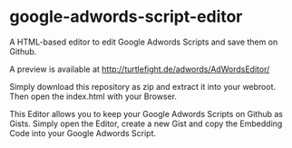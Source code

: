 # google-adwords-script-editor
A HTML-based editor to edit Google Adwords Scripts and save them on Github.

A preview is available at http://turtlefight.de/adwords/AdWordsEditor/

Simply download this repository as zip and extract it into your webroot.
Then open the index.html with your Browser.

This Editor allows you to keep your Google Adwords Scripts on Github as Gists.
Simply open the Editor, create a new Gist and copy the Embedding Code into your
Google Adwords Script.
